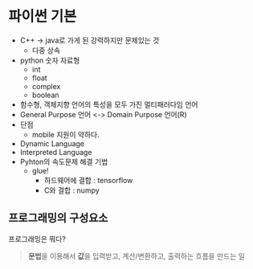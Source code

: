 # 파이썬 기본

- C++ -> java로 가게 된 강력하지만 문제있는 것
  - 다중 상속
- python 숫자 자료형
  - int
  - float
  - complex
  - boolean
- 함수형, 객체지향 언어의 특성을 모두 가진 멀티패러다임 언어
- General Purpose 언어 <-> Domain Purpose 언어(R)
- 단점
  - mobile 지원이 약하다. 
- Dynamic Language
- Interpreted Language
- Pyhton의 속도문제 해결 기법
  - glue!
    - 하드웨어에 결합 : tensorflow
    - C와 결합 : numpy

## 프로그래밍의 구성요소

프로그래밍은 뭐다?

> **문법**을 이용해서 **값**을 입력받고, 계산/변환하고, 출력하는 흐름을 만드는 일





